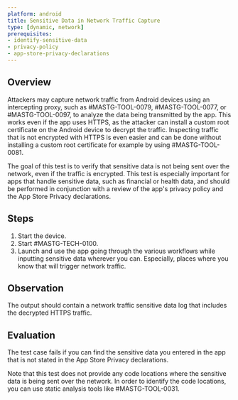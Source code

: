 ```yaml
---
platform: android
title: Sensitive Data in Network Traffic Capture
type: [dynamic, network]
prerequisites:
- identify-sensitive-data
- privacy-policy
- app-store-privacy-declarations
---
```


## Overview

Attackers may capture network traffic from Android devices using an intercepting proxy, such as #MASTG-TOOL-0079, #MASTG-TOOL-0077, or #MASTG-TOOL-0097, to analyze the data being transmitted by the app. This works even if the app uses HTTPS, as the attacker can install a custom root certificate on the Android device to decrypt the traffic. Inspecting traffic that is not encrypted with HTTPS is even easier and can be done without installing a custom root certificate for example by using #MASTG-TOOL-0081.

The goal of this test is to verify that sensitive data is not being sent over the network, even if the traffic is encrypted. This test is especially important for apps that handle sensitive data, such as financial or health data, and should be performed in conjunction with a review of the app's privacy policy and the App Store Privacy declarations.

## Steps

1. Start the device.
2. Start #MASTG-TECH-0100.
3. Launch and use the app going through the various workflows while inputting sensitive data wherever you can. Especially, places where you know that will trigger network traffic.

## Observation

The output should contain a network traffic sensitive data log that includes the decrypted HTTPS traffic.

## Evaluation

The test case fails if you can find the sensitive data you entered in the app that is not stated in the App Store Privacy declarations.

Note that this test does not provide any code locations where the sensitive data is being sent over the network. In order to identify the code locations, you can use static analysis tools like #MASTG-TOOL-0031.
